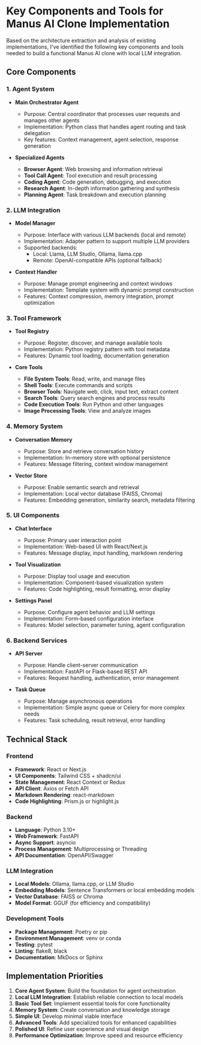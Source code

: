 # Key Components and Tools for Manus AI Clone Implementation

Based on the architecture extraction and analysis of existing implementations, I've identified the following key components and tools needed to build a functional Manus AI clone with local LLM integration.

## Core Components

### 1. Agent System

- **Main Orchestrator Agent**
  - Purpose: Central coordinator that processes user requests and manages other agents
  - Implementation: Python class that handles agent routing and task delegation
  - Key features: Context management, agent selection, response generation

- **Specialized Agents**
  - **Browser Agent**: Web browsing and information retrieval
  - **Tool Call Agent**: Tool execution and result processing
  - **Coding Agent**: Code generation, debugging, and execution
  - **Research Agent**: In-depth information gathering and synthesis
  - **Planning Agent**: Task breakdown and execution planning

### 2. LLM Integration

- **Model Manager**
  - Purpose: Interface with various LLM backends (local and remote)
  - Implementation: Adapter pattern to support multiple LLM providers
  - Supported backends:
    - Local: Llama, LLM Studio, Ollama, llama.cpp
    - Remote: OpenAI-compatible APIs (optional fallback)

- **Context Handler**
  - Purpose: Manage prompt engineering and context windows
  - Implementation: Template system with dynamic prompt construction
  - Features: Context compression, memory integration, prompt optimization

### 3. Tool Framework

- **Tool Registry**
  - Purpose: Register, discover, and manage available tools
  - Implementation: Python registry pattern with tool metadata
  - Features: Dynamic tool loading, documentation generation

- **Core Tools**
  - **File System Tools**: Read, write, and manage files
  - **Shell Tools**: Execute commands and scripts
  - **Browser Tools**: Navigate web, click, input text, extract content
  - **Search Tools**: Query search engines and process results
  - **Code Execution Tools**: Run Python and other languages
  - **Image Processing Tools**: View and analyze images

### 4. Memory System

- **Conversation Memory**
  - Purpose: Store and retrieve conversation history
  - Implementation: In-memory store with optional persistence
  - Features: Message filtering, context window management

- **Vector Store**
  - Purpose: Enable semantic search and retrieval
  - Implementation: Local vector database (FAISS, Chroma)
  - Features: Embedding generation, similarity search, metadata filtering

### 5. UI Components

- **Chat Interface**
  - Purpose: Primary user interaction point
  - Implementation: Web-based UI with React/Next.js
  - Features: Message display, input handling, markdown rendering

- **Tool Visualization**
  - Purpose: Display tool usage and execution
  - Implementation: Component-based visualization system
  - Features: Code highlighting, result formatting, error display

- **Settings Panel**
  - Purpose: Configure agent behavior and LLM settings
  - Implementation: Form-based configuration interface
  - Features: Model selection, parameter tuning, agent configuration

### 6. Backend Services

- **API Server**
  - Purpose: Handle client-server communication
  - Implementation: FastAPI or Flask-based REST API
  - Features: Request handling, authentication, error management

- **Task Queue**
  - Purpose: Manage asynchronous operations
  - Implementation: Simple async queue or Celery for more complex needs
  - Features: Task scheduling, result retrieval, error handling

## Technical Stack

### Frontend
- **Framework**: React or Next.js
- **UI Components**: Tailwind CSS + shadcn/ui
- **State Management**: React Context or Redux
- **API Client**: Axios or Fetch API
- **Markdown Rendering**: react-markdown
- **Code Highlighting**: Prism.js or highlight.js

### Backend
- **Language**: Python 3.10+
- **Web Framework**: FastAPI
- **Async Support**: asyncio
- **Process Management**: Multiprocessing or Threading
- **API Documentation**: OpenAPI/Swagger

### LLM Integration
- **Local Models**: Ollama, llama.cpp, or LLM Studio
- **Embedding Models**: Sentence Transformers or local embedding models
- **Vector Database**: FAISS or Chroma
- **Model Format**: GGUF (for efficiency and compatibility)

### Development Tools
- **Package Management**: Poetry or pip
- **Environment Management**: venv or conda
- **Testing**: pytest
- **Linting**: flake8, black
- **Documentation**: MkDocs or Sphinx

## Implementation Priorities

1. **Core Agent System**: Build the foundation for agent orchestration
2. **Local LLM Integration**: Establish reliable connection to local models
3. **Basic Tool Set**: Implement essential tools for core functionality
4. **Memory System**: Create conversation and knowledge storage
5. **Simple UI**: Develop minimal viable interface
6. **Advanced Tools**: Add specialized tools for enhanced capabilities
7. **Polished UI**: Refine user experience and visual design
8. **Performance Optimization**: Improve speed and resource efficiency
